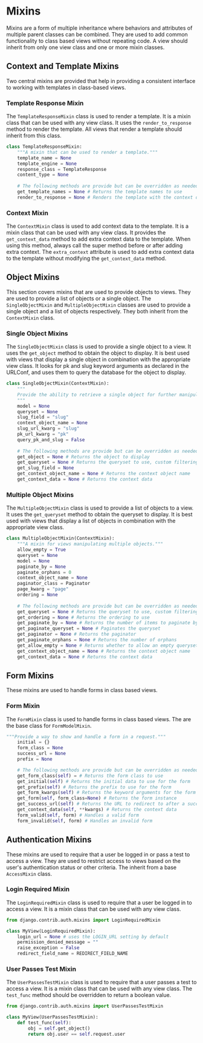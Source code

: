 # Mixins
Mixins are a form of multiple inheritance where behaviors and attributes of multiple parent classes can be
combined. They are used to add common functionality to class based views without repeating code. A view should inherit from
only one view class and one or more mixin classes.

## Context and Template Mixins
Two central mixins are provided that help in providing a consistent interface to working with templates in
class-based views.

### Template Response Mixin
The `TemplateResponseMixin` class is used to render a template. It is a mixin class that can be used with any view class.
It uses the `render_to_response` method to render the template. All views that render a template should inherit from this class.
```python
class TemplateResponseMixin:
    """A mixin that can be used to render a template."""
    template_name = None
    template_engine = None
    response_class = TemplateResponse
    content_type = None
    
    # The following methods are provide but can be overridden as needed
    get_template_names = None # Returns the template names to use
    render_to_response = None # Renders the template with the context data and returns a response
```

### Context Mixin
The `ContextMixin` class is used to add context data to the template. It is a mixin class that can be used with any view class.
It provides the `get_context_data` method to add extra context data to the template. When using this method, always call the
super method before or after adding extra context.
The `extra_context` attribute is used to add extra context data to the template without modifying the `get_context_data` method.

## Object Mixins
This section covers mixins that are used to provide objects to views. They are used to provide a list of objects or a single object.
The `SingleObjectMixin` and `MultipleObjectMixin` classes are used to provide a single object and a list of objects respectively.
They both inherit from the `ContextMixin` class.

### Single Object Mixins
The `SingleObjectMixin` class is used to provide a single object to a view. It uses the `get_object` method to obtain the object
to display. It is best used with views that display a single object in combination with the appropriate view class.
It looks for pk and slug keyword arguments as declared in the URLConf, and uses them to query the database for the object to display.
```python
class SingleObjectMixin(ContextMixin):
    """
    Provide the ability to retrieve a single object for further manipulation.
    """
    model = None
    queryset = None
    slug_field = "slug"
    context_object_name = None
    slug_url_kwarg = "slug"
    pk_url_kwarg = "pk"
    query_pk_and_slug = False
    
    # The following methods are provide but can be overridden as needed
    get_object = None # Returns the object to display
    get_queryset = None # Returns the queryset to use, custom filtering can be done here
    get_slug_field = None
    get_context_object_name = None # Returns the context object name
    get_context_data = None # Returns the context data
```

### Multiple Object Mixins
The `MultipleObjectMixin` class is used to provide a list of objects to a view. It uses the `get_queryset` method to obtain the
queryset to display. It is best used with views that display a list of objects in combination with the appropriate view class.
```python
class MultipleObjectMixin(ContextMixin):
    """A mixin for views manipulating multiple objects."""
    allow_empty = True
    queryset = None
    model = None
    paginate_by = None
    paginate_orphans = 0
    context_object_name = None
    paginator_class = Paginator
    page_kwarg = "page"
    ordering = None
    
    # The following methods are provide but can be overridden as needed
    get_queryset = None # Returns the queryset to use, custom filtering can be done here
    get_ordering = None # Returns the ordering to use
    get_paginate_by = None # Returns the number of items to paginate by
    get_paginate_queryset = None # Paginates the queryset
    get_paginator = None # Returns the paginator
    get_paginate_orphans = None # Returns the number of orphans
    get_allow_empty = None # Returns whether to allow an empty queryset
    get_context_object_name = None # Returns the context object name
    get_context_data = None # Returns the context data
```

## Form Mixins 
These mixins are used to handle forms in class based views.

### Form Mixin
The `FormMixin` class is used to handle forms in class based views. The are the base class for `FormModelMixin`.

```python
"""Provide a way to show and handle a form in a request."""
    initial = {}
    form_class = None
    success_url = None
    prefix = None

    # The following methods are provide but can be overridden as needed
    get_form_class(self) = # Returns the form class to use
    get_initial(self) # Returns the initial data to use for the form
    get_prefix(self) # Returns the prefix to use for the form
    get_form_kwargs(self) # Returns the keyword arguments for the form
    get_form(self, form_class=None) # Returns the form instance
    get_success_url(self) # Returns the URL to redirect to after a successful form submission
    get_context_data(self, **kwargs) # Returns the context data
    form_valid(self, form) # Handles a valid form
    form_invalid(self, form) # Handles an invalid form
```
## Authentication Mixins
These mixins are used to require that a user be logged in or pass a test to access a view. They are used to restrict access to views
based on the user's authentication status or other criteria. The inherit from a base `AccessMixin` class.
### Login Required Mixin
The `LoginRequiredMixin` class is used to require that a user be logged in to access a view. It is a mixin class that can be
used with any view class.
```python
from django.contrib.auth.mixins import LoginRequiredMixin

class MyView(LoginRequiredMixin):
    login_url = None # uses the LOGIN_URL setting by default
    permission_denied_message = ""
    raise_exception = False
    redirect_field_name = REDIRECT_FIELD_NAME
```

### User Passes Test Mixin
The `UserPassesTestMixin` class is used to require that a user passes a test to access a view. It is a mixin class that can be
used with any view class. The `test_func` method should be overridden to return a boolean value.

```python
from django.contrib.auth.mixins import UserPassesTestMixin

class MyView(UserPassesTestMixin):
    def test_func(self):
        obj = self.get_object()
        return obj.user == self.request.user
```
